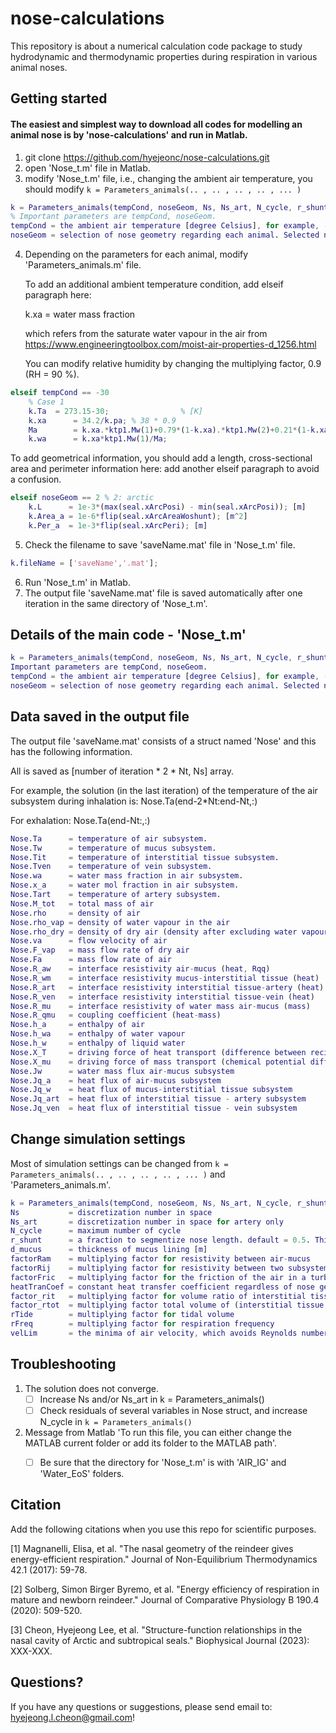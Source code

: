 # nose-calculations
This repository is about a numerical calculation code package to study hydrodynamic and thermodynamic properties during respiration in various animal noses. 

## Getting started
#### The easiest and simplest way to download all codes for modelling an animal nose is by 'nose-calculations' and run in Matlab. 


1. git clone https://github.com/hyejeonc/nose-calculations.git
2. open 'Nose_t.m' file in Matlab.
3. modify 'Nose_t.m' file, i.e., changing the ambient air temperature, you should modify `k = Parameters_animals(.. , .. , .. , .. , ... )`
   
```matlab
k = Parameters_animals(tempCond, noseGeom, Ns, Ns_art, N_cycle, r_shunt, d_mucus, factorRam, factorRij, factorFric, heatTranCoef, factor_rit, factor_rtot, rTide, rFreq, velLim)
% Important parameters are tempCond, noseGeom.
tempCond = the ambient air temperature [degree Celsius], for example, -30.
noseGeom = selection of nose geometry regarding each animal. Selected nose geometry should be added in 'Parameters_animals.m'.
```

4. Depending on the parameters for each animal, modify 'Parameters_animals.m' file.
   
   To add an additional ambient temperature condition, add elseif paragraph here:
   
   k.xa = water mass fraction
   
    which refers from the saturate water vapour in the air from https://www.engineeringtoolbox.com/moist-air-properties-d_1256.html
   
    You can modify relative humidity by changing the multiplying factor, 0.9 (RH = 90 %). 

```matlab
elseif tempCond == -30
    % Case 1 
    k.Ta  = 273.15-30;                % [K]
    k.xa      = 34.2/k.pa; % 38 * 0.9
    Ma        = k.xa.*ktp1.Mw(1)+0.79*(1-k.xa).*ktp1.Mw(2)+0.21*(1-k.xa).*ktp1.Mw(3);
    k.wa      = k.xa*ktp1.Mw(1)/Ma;
```

To add geometrical information, you should add a length, cross-sectional area and perimeter information here: 
add another elseif paragraph to avoid a confusion. 

```matlab
elseif noseGeom == 2 % 2: arctic
    k.L      = 1e-3*(max(seal.xArcPosi) - min(seal.xArcPosi)); [m]
    k.Area_a = 1e-6*flip(seal.xArcAreaWoshunt); [m^2]
    k.Per_a  = 1e-3*flip(seal.xArcPeri); [m]
```

5. Check the filename to save 'saveName.mat' file in 'Nose_t.m' file.

```matlab
k.fileName = ['saveName','.mat'];
```

6. Run 'Nose_t.m' in Matlab.
7. The output file 'saveName.mat' file is saved automatically after one iteration in the same directory of 'Nose_t.m'.


## Details of the main code - 'Nose_t.m'
```matlab
k = Parameters_animals(tempCond, noseGeom, Ns, Ns_art, N_cycle, r_shunt, d_mucus, factorRam, factorRij, factorFric, heatTranCoef, factor_rit, factor_rtot, rTide, rFreq, velLim)
Important parameters are tempCond, noseGeom.
tempCond = the ambient air temperature [degree Celsius], for example, -30.
noseGeom = selection of nose geometry regarding each animal. Selected nose geometry should be added in 'Parameters_animals.m'.
```

## Data saved in the output file 
The output file 'saveName.mat' consists of a struct named 'Nose' and this has the following information. 

All is saved as [number of iteration * 2 * Nt, Ns] array. 

For example, the solution (in the last iteration) of the temperature of the air subsystem during inhalation is: Nose.Ta(end-2*Nt:end-Nt,:)

For exhalation: Nose.Ta(end-Nt:,:)

```matlab
Nose.Ta      = temperature of air subsystem.
Nose.Tw      = temperature of mucus subsystem.
Nose.Tit     = temperature of interstitial tissue subsystem.
Nose.Tven    = temperature of vein subsystem.
Nose.wa      = water mass fraction in air subsystem.
Nose.x_a     = water mol fraction in air subsystem.
Nose.Tart    = temperature of artery subsystem.
Nose.M_tot   = total mass of air 
Nose.rho     = density of air 
Nose.rho_vap = density of water vapour in the air
Nose.rho_dry = density of dry air (density after excluding water vapour)
Nose.va      = flow velocity of air
Nose.F_vap   = mass flow rate of dry air
Nose.Fa      = mass flow rate of air 
Nose.R_aw    = interface resistivity air-mucus (heat, Rqq)
Nose.R_wm    = interface resistivity mucus-interstitial tissue (heat)
Nose.R_art   = interface resistivity interstitial tissue-artery (heat)
Nose.R_ven   = interface resistivity interstitial tissue-vein (heat)
Nose.R_mu    = interface resistivity of water mass air-mucus (mass)
Nose.R_qmu   = coupling coefficient (heat-mass)
Nose.h_a     = enthalpy of air 
Nose.h_wa    = enthalpy of water vapour
Nose.h_w     = enthalpy of liquid water
Nose.X_T     = driving force of heat transport (difference between reciprocal of temperature)
Nose.X_mu    = driving force of mass transport (chemical potential difference)
Nose.Jw      = water mass flux air-mucus subsystem 
Nose.Jq_a    = heat flux of air-mucus subsystem
Nose.Jq_w    = heat flux of mucus-interstitial tissue subsystem
Nose.Jq_art  = heat flux of interstitial tissue - artery subsystem
Nose.Jq_ven  = heat flux of interstitial tissue - vein subsystem
```


## Change simulation settings
Most of simulation settings can be changed from `k = Parameters_animals(.. , .. , .. , .. , ... )` and 'Parameters_animals.m'.

```matlab
k = Parameters_animals(tempCond, noseGeom, Ns, Ns_art, N_cycle, r_shunt, d_mucus, factorRam, factorRij, factorFric, heatTranCoef, factor_rit, factor_rtot, rTide, rFreq, velLim)
Ns           = discretization number in space 
Ns_art       = discretization number in space for artery only
N_cycle      = maximum number of cycle
r_shunt      = a fraction to segmentize nose length. default = 0.5. This means you segmentize the nose length where the volume ratio between maxilloturbinate and total air pathway in a nose (maxilloturbinate+olfactory path) is 0.5.
d_mucus      = thickness of mucus lining [m]
factorRam    = multiplying factor for resistivity between air-mucus
factorRij    = multiplying factor for resistivity between two subsystems which does not relate to mass transport (i.e., interstitial tissue-artery, interstitial tissue-vein, mucus-interstitial tissue)
factorFric   = multiplying factor for the friction of the air in a turbinate 
heatTranCoef = constant heat transfer coefficient regardless of nose geometry 
factor_rit   = multiplying factor for volume ratio of interstitial tissue; factor_rit * interstitial tissue/(interstitial tissue + artery + vein)
factor_rtot  = multiplying factor total volume of (interstitial tissue + artery + vein)
rTide        = multiplying factor for tidal volume
rFreq        = multiplying factor for respiration frequency
velLim       = the minima of air velocity, which avoids Reynolds number diverging to infinity
```


## Troubleshooting
1. The solution does not converge.
   - [ ] Increase Ns and/or Ns_art in k = Parameters_animals()
   - [ ] Check residuals of several variables in Nose struct, and increase N_cycle in `k = Parameters_animals()`
2. Message from Matlab 'To run this file, you can either change the MATLAB current folder or add its folder to the MATLAB path'.
   - [ ] Be sure that the directory for 'Nose_t.m' is with 'AIR_IG' and 'Water_EoS' folders. 


## Citation 
Add the following citations when you use this repo for scientific purposes. 

[1] Magnanelli, Elisa, et al. "The nasal geometry of the reindeer gives energy-efficient respiration." Journal of Non-Equilibrium Thermodynamics 42.1 (2017): 59-78.

[2] Solberg, Simon Birger Byremo, et al. "Energy efficiency of respiration in mature and newborn reindeer." Journal of Comparative Physiology B 190.4 (2020): 509-520.

[3] Cheon, Hyejeong Lee, et al. "Structure-function relationships in the nasal cavity of Arctic and subtropical seals." Biophysical Journal (2023): XXX-XXX.


## Questions?
If you have any questions or suggestions, please send email to: hyejeong.l.cheon@gmail.com!
